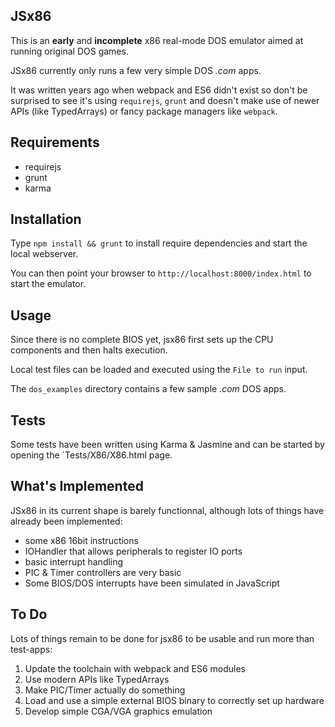 JSx86
-----

This is an **early** and **incomplete** x86 real-mode DOS emulator aimed at running original DOS games.

JSx86 currently only runs a few very simple DOS *.com* apps.

It was written years ago when webpack and ES6 didn't exist so don't be surprised to see it's using `requirejs`, `grunt` and doesn't make use of newer APIs (like TypedArrays) or fancy package managers like `webpack`.

Requirements
------------

 - requirejs
 - grunt
 - karma

 Installation
 ------------

 Type `npm install && grunt` to install require dependencies and start the
 local webserver.

 You can then point your browser to `http://localhost:8000/index.html` to start the emulator.

Usage
-----

Since there is no complete BIOS yet, jsx86 first sets up the CPU components
and then halts execution.

Local test files can be loaded and executed using the `File to run` input.

The `dos_examples` directory contains a few sample *.com* DOS apps.

Tests
-----

Some tests have been written using Karma & Jasmine and can be started by opening the `Tests/X86/X86.html page.

What's Implemented
------------------

JSx86 in its current shape is barely functionnal, although lots of things have already been implemented:

 - some x86 16bit instructions
 - IOHandler that allows peripherals to register IO ports
 - basic interrupt handling
 - PIC & Timer controllers are very basic
 - Some BIOS/DOS interrupts have been simulated in JavaScript

 To Do
 -----

 Lots of things remain to be done for jsx86 to be usable and run more than test-apps:

  1. Update the toolchain with webpack and ES6 modules
  2. Use modern APIs like TypedArrays
  3. Make PIC/Timer actually do something
  4. Load and use a simple external BIOS binary to correctly set up hardware
  5. Develop simple CGA/VGA graphics emulation